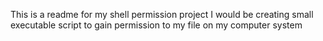 This is a readme for my shell permission project I would be creating small executable script to gain permission to my file on my computer system
